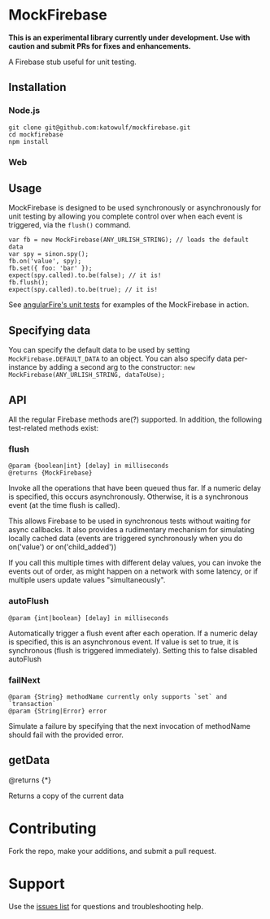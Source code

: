 MockFirebase
============

**This is an experimental library currently under development. Use with caution and submit PRs for fixes and enhancements.**

A Firebase stub useful for unit testing.

## Installation

### Node.js

    git clone git@github.com:katowulf/mockfirebase.git
    cd mockfirebase
    npm install

### Web

   <script src="lodash.js"></script>
   <script src="sinon.js"></script>
   <script src="MockFirebase.js"></script>

## Usage

MockFirebase is designed to be used synchronously or asynchronously for unit testing by allowing you complete
control over when each event is triggered, via the `flush()` command.

    var fb = new MockFirebase(ANY_URLISH_STRING); // loads the default data
    var spy = sinon.spy();
    fb.on('value', spy);
    fb.set({ foo: 'bar' });
    expect(spy.called).to.be(false); // it is!
    fb.flush();
    expect(spy.called).to.be(true); // it is!

See [angularFire's unit tests](https://github.com/firebase/angularFire/blob/master/tests/unit/AngularFire.spec.js) for examples of the MockFirebase in action.

## Specifying data

You can specify the default data to be used by setting `MockFirebase.DEFAULT_DATA` to an object. You can also
specify data per-instance by adding a second arg to the constructor:  `new MockFirebase(ANY_URLISH_STRING, dataToUse);`

## API

All the regular Firebase methods are(?) supported. In addition, the following test-related methods exist:

### flush

    @param {boolean|int} [delay] in milliseconds
    @returns {MockFirebase}

Invoke all the operations that have been queued thus far. If a numeric delay is specified, this
occurs asynchronously. Otherwise, it is a synchronous event (at the time flush is called).

This allows Firebase to be used in synchronous tests without waiting for async callbacks. It also
provides a rudimentary mechanism for simulating locally cached data (events are triggered
synchronously when you do on('value') or on('child_added'))

If you call this multiple times with different delay values, you can invoke the events out
of order, as might happen on a network with some latency, or if multiple users update values "simultaneously".

### autoFlush

    @param {int|boolean} [delay] in milliseconds

Automatically trigger a flush event after each operation. If a numeric delay is specified, this is an
asynchronous event. If value is set to true, it is synchronous (flush is triggered immediately). Setting
this to false disabled autoFlush

### failNext

    @param {String} methodName currently only supports `set` and `transaction`
    @param {String|Error} error

Simulate a failure by specifying that the next invocation of methodName should fail with the provided error.

## getData

@returns {*}

Returns a copy of the current data

# Contributing

Fork the repo, make your additions, and submit a pull request.

# Support

Use the [issues list](https://github.com/katowulf/mockfirebase/issues) for questions and troubleshooting help.